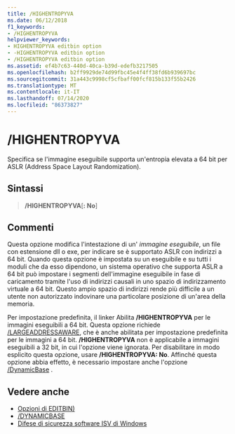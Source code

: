 ```yaml
---
title: /HIGHENTROPYVA
ms.date: 06/12/2018
f1_keywords:
- /HIGHENTROPYVA
helpviewer_keywords:
- HIGHENTROPYVA editbin option
- -HIGHENTROPYVA editbin option
- /HIGHENTROPYVA editbin option
ms.assetid: ef4b7c63-440d-40ca-b39d-edefb3217505
ms.openlocfilehash: b2ff9929de74d99fbc45e4f4ff38fd6b939697bc
ms.sourcegitcommit: 31a443c9998cf5cfbaff00fcf815b133f55b2426
ms.translationtype: MT
ms.contentlocale: it-IT
ms.lasthandoff: 07/14/2020
ms.locfileid: "86373827"
---
```

# <a name="highentropyva"></a>/HIGHENTROPYVA

Specifica se l'immagine eseguibile supporta un'entropia elevata a 64 bit per ASLR (Address Space Layout Randomization).

## <a name="syntax"></a>Sintassi

> **/HIGHENTROPYVA**[**: No**]

## <a name="remarks"></a>Commenti

Questa opzione modifica l'intestazione di un' *immagine eseguibile*, un file con estensione dll o exe, per indicare se è supportato ASLR con indirizzi a 64 bit. Quando questa opzione è impostata su un eseguibile e su tutti i moduli che da esso dipendono, un sistema operativo che supporta ASLR a 64 bit può impostare i segmenti dell'immagine eseguibile in fase di caricamento tramite l'uso di indirizzi causali in uno spazio di indirizzamento virtuale a 64 bit. Questo ampio spazio di indirizzi rende più difficile a un utente non autorizzato indovinare una particolare posizione di un'area della memoria.

Per impostazione predefinita, il linker Abilita **/HIGHENTROPYVA** per le immagini eseguibili a 64 bit. Questa opzione richiede [/LARGEADDRESSAWARE](largeaddressaware.md), che è anche abilitata per impostazione predefinita per le immagini a 64 bit. **/HIGHENTROPYVA** non è applicabile a immagini eseguibili a 32 bit, in cui l'opzione viene ignorata. Per disabilitare in modo esplicito questa opzione, usare **/HIGHENTROPYVA: No**. Affinché questa opzione abbia effetto, è necessario impostare anche l'opzione [/DynamicBase](dynamicbase.md) .

## <a name="see-also"></a>Vedere anche

- [Opzioni di EDITBIN)](editbin-options.md)
- [/DYNAMICBASE](dynamicbase.md)
- [Difese di sicurezza software ISV di Windows](https://docs.microsoft.com/previous-versions/bb430720(v=msdn.10))
